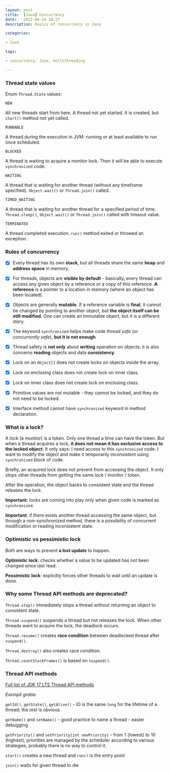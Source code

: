 ```yaml
---
layout: post
title:  [Java] Concurrency
date:   2022-06-24 18:27
description: Basics of concurrency in Java

categories:

- Java

tags:

- concurrency, Java, multithreading

---
```


### Thread state values 

Enum ```Thread.State``` values:

```NEW```

All new threads start from here. A thread not yet started. It is created, but ```start()``` method not yet called.

```RUNNABLE```

A thread during the execution in JVM: running or at least available to run once scheduled.

```BLOCKED```

A thread is waiting to acquire a monitor lock. Then it will be able to execute ```synchronized``` code.

```WAITING```

A thread that is waiting for another thread (without any timeframe specified). ```Object.wait()``` or ```Thread.join()``` called.

```TIMED_WAITING```

A thread that is waiting for another thread for a specified period of time. ```Thread.sleep()```,
```Object.wait()``` or ```Thread.join()``` called with timeout value.

```TERMINATED```

A thread completed execution. ```run()``` method exited or throwed an exception.

### Rules of concurrency

- [x] Every thread has its own **stack**, but all threads share the same **heap** and  **address space** in memory.

- [x] For threads, objects are **visible by default** - basically, every thread can access any given object by a reference or a copy of this reference. 
**A reference** is a pointer to a location in memory (where an object has been located).
- [x] Objects are generally **mutable**.  If a reference variable is **final**, it cannot be changed by pointing to another object, 
but **the object itself can be still modified**. One can create an immutable object, but it is a different story.
- [x] The keyword ```synchronized``` helps make code *thread safe* (or *concurrently safe*), **but it is not enough**.
- [x] Thread safety is **not only** about **writing** operation on objects: it is also concerns **reading** objects and data **consistency**.
- [x] Lock on an ```Object[]``` does not create locks on objects inside the array.
- [x] Lock on enclosing class does not create lock on inner class.
- [x] Lock on inner class does not create lock on enclosing class.
- [x] Primitive values are not mutable - they cannot be locked, and they do not need to be locked.
- [x] Interface method cannot have ```synchronized``` keyword in method declaration.

### What is a lock?

A lock (a monitor) is a token. Only one thread a time can have the token.
But when a thread acquires a lock, **it does not mean it has exclusive access to the locked object**. 
It only says: I need access to this ```synchronized``` code. I want to modify the object 
and make it temporarily inconsistent using ```synchronized``` block of code.

Briefly, an acquired lock does not prevent from accessing the object.
It only stops other threads from getting the same lock / monitor / token.

After the operation, the object backs to consistent state and the thread releases the lock.

**Important**: locks are coming into play only when given code is marked as ```synchronized```.

**Important**: if there exists another thread accessing the same object, but through a non-synchronized method,
there is a possibility of concurrent modification or reading inconsistent state.

### Optimistic vs pessimistic lock

Both are ways to prevent **a lost update** to happen.

**Optimistic lock**: checks whether a value to be updated has not been changed since last read.

**Pessimistic lock**: explicitly forces other threads to wait until an update is done.

### Why some Thread API methods are deprecated?

```Thread.stop()``` immediately stops a thread without returning an object to consistent state.

```Thread.suspend()``` suspends a thread but not releases the lock. When other threads want to acquire the lock, the deadlock occurs.

```Thread.resume()``` creates **race condition** between deadlocked thread after ```suspend()```.

```Thread.destroy()``` also creates race condition.

```Thread.countStackFrames()``` is based on ```suspend()```.

### Thread API methods

[Full list of JDK 17 LTS Thread API methods](https://cr.openjdk.java.net/~iris/se/17/latestSpec/api/java.base/java/lang/Thread.html)

*Exempli gratia*:

```getId()```, ```getState()```, ```getAlive()``` - ID is the same ```long``` for the lifetime of a thread; the rest is obvious

```getName()``` and ```setName()``` - good practice to name a thread - easier debugging

```getPriority()``` and ```setPriority(int newPriority)``` - from 1 (lowest) to 10 (highest), priorities are managed by the scheduler
according to various strategies, probably there is no way to control it.

```start()``` creates a new thread and ```run()``` is the entry point

```join()``` waits for given thread to die
